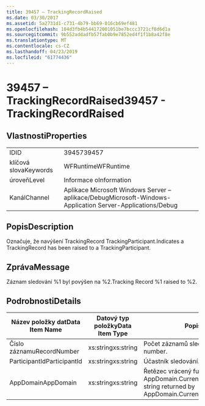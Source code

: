 ```yaml
---
title: 39457 – TrackingRecordRaised
ms.date: 03/30/2017
ms.assetid: 5a2731d1-c731-4b79-bb69-016cb69ef481
ms.openlocfilehash: 104d3fb4b544172001051be7bccc3721cf8d6d1a
ms.sourcegitcommit: 9b552addadfb57fab0b9e7852ed4f1f1b8a42f8e
ms.translationtype: MT
ms.contentlocale: cs-CZ
ms.lasthandoff: 04/23/2019
ms.locfileid: "61774436"
---
```

# <a name="39457---trackingrecordraised"></a><span data-ttu-id="89ae7-102">39457 – TrackingRecordRaised</span><span class="sxs-lookup"><span data-stu-id="89ae7-102">39457 - TrackingRecordRaised</span></span>
## <a name="properties"></a><span data-ttu-id="89ae7-103">Vlastnosti</span><span class="sxs-lookup"><span data-stu-id="89ae7-103">Properties</span></span>  
  
|||  
|-|-|  
|<span data-ttu-id="89ae7-104">ID</span><span class="sxs-lookup"><span data-stu-id="89ae7-104">ID</span></span>|<span data-ttu-id="89ae7-105">39457</span><span class="sxs-lookup"><span data-stu-id="89ae7-105">39457</span></span>|  
|<span data-ttu-id="89ae7-106">klíčová slova</span><span class="sxs-lookup"><span data-stu-id="89ae7-106">Keywords</span></span>|<span data-ttu-id="89ae7-107">WFRuntime</span><span class="sxs-lookup"><span data-stu-id="89ae7-107">WFRuntime</span></span>|  
|<span data-ttu-id="89ae7-108">úroveň</span><span class="sxs-lookup"><span data-stu-id="89ae7-108">Level</span></span>|<span data-ttu-id="89ae7-109">Informace o</span><span class="sxs-lookup"><span data-stu-id="89ae7-109">Information</span></span>|  
|<span data-ttu-id="89ae7-110">Kanál</span><span class="sxs-lookup"><span data-stu-id="89ae7-110">Channel</span></span>|<span data-ttu-id="89ae7-111">Aplikace Microsoft Windows Server – aplikace/Debug</span><span class="sxs-lookup"><span data-stu-id="89ae7-111">Microsoft-Windows-Application Server-Applications/Debug</span></span>|  
  
## <a name="description"></a><span data-ttu-id="89ae7-112">Popis</span><span class="sxs-lookup"><span data-stu-id="89ae7-112">Description</span></span>  
 <span data-ttu-id="89ae7-113">Označuje, že navýšení TrackingRecord TrackingParticipant.</span><span class="sxs-lookup"><span data-stu-id="89ae7-113">Indicates a TrackingRecord has been raised to a TrackingParticipant.</span></span>  
  
## <a name="message"></a><span data-ttu-id="89ae7-114">Zpráva</span><span class="sxs-lookup"><span data-stu-id="89ae7-114">Message</span></span>  
 <span data-ttu-id="89ae7-115">Záznam sledování %1 byl povýšen na %2.</span><span class="sxs-lookup"><span data-stu-id="89ae7-115">Tracking Record %1 raised to %2.</span></span>  
  
## <a name="details"></a><span data-ttu-id="89ae7-116">Podrobnosti</span><span class="sxs-lookup"><span data-stu-id="89ae7-116">Details</span></span>  
  
|<span data-ttu-id="89ae7-117">Název položky dat</span><span class="sxs-lookup"><span data-stu-id="89ae7-117">Data Item Name</span></span>|<span data-ttu-id="89ae7-118">Datový typ položky</span><span class="sxs-lookup"><span data-stu-id="89ae7-118">Data Item Type</span></span>|<span data-ttu-id="89ae7-119">Popis</span><span class="sxs-lookup"><span data-stu-id="89ae7-119">Description</span></span>|  
|--------------------|--------------------|-----------------|  
|<span data-ttu-id="89ae7-120">Číslo záznamu</span><span class="sxs-lookup"><span data-stu-id="89ae7-120">RecordNumber</span></span>|<span data-ttu-id="89ae7-121">xs:string</span><span class="sxs-lookup"><span data-stu-id="89ae7-121">xs:string</span></span>|<span data-ttu-id="89ae7-122">Počet záznamů sledování.</span><span class="sxs-lookup"><span data-stu-id="89ae7-122">The tracking record number.</span></span>|  
|<span data-ttu-id="89ae7-123">ParticipantId</span><span class="sxs-lookup"><span data-stu-id="89ae7-123">ParticipantId</span></span>|<span data-ttu-id="89ae7-124">xs:string</span><span class="sxs-lookup"><span data-stu-id="89ae7-124">xs:string</span></span>|<span data-ttu-id="89ae7-125">Účastník sledování.</span><span class="sxs-lookup"><span data-stu-id="89ae7-125">The tracking participant.</span></span>|  
|<span data-ttu-id="89ae7-126">AppDomain</span><span class="sxs-lookup"><span data-stu-id="89ae7-126">AppDomain</span></span>|<span data-ttu-id="89ae7-127">xs:string</span><span class="sxs-lookup"><span data-stu-id="89ae7-127">xs:string</span></span>|<span data-ttu-id="89ae7-128">Řetězec vrácený funkcí AppDomain.CurrentDomain.FriendlyName.</span><span class="sxs-lookup"><span data-stu-id="89ae7-128">The string returned by AppDomain.CurrentDomain.FriendlyName.</span></span>|
